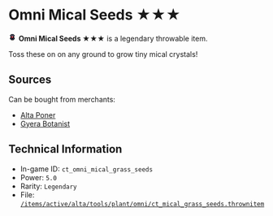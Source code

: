 # Omni Mical Seeds ★★★

<img src="https://raw.githubusercontent.com/Ceterai/Enternia/main/items/active/alta/tools/plant/omni/ct_mical_grass_seeds.png" alt="Omni Mical Seeds ★★★ icon" loading="lazy" height=16px width="auto" /> **Omni Mical Seeds ★★★** is a legendary throwable item.

Toss these on on any ground to grow tiny mical crystals!

## Sources

Can be bought from merchants:

- [Alta Poner](https://ceterai.github.io/MyEnternia/Wiki/AltaPoner)
- [Gyera Botanist](https://ceterai.github.io/MyEnternia/Wiki/GyeraBotanist)

## Technical Information

- In-game ID: `ct_omni_mical_grass_seeds`
- Power: `5.0`
- Rarity: `Legendary`
- File: [`/items/active/alta/tools/plant/omni/ct_mical_grass_seeds.thrownitem`](https://github.com/Ceterai/Enternia/blob/main/items/active/alta/tools/plant/omni/ct_mical_grass_seeds.thrownitem)
